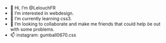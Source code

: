 - 👋 Hi, I’m @LelouchFR
- 👀 I’m interested in webdesign.
- 🌱 I’m currently learning css3.
- 💞️ I’m looking to collaborate and make me friends that could help öe out with some problems.
- 📫 instagram: gumball0670.css
